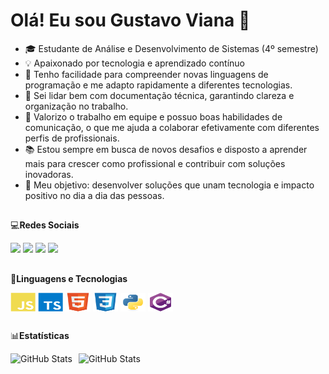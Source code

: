 # Olá! Eu sou Gustavo Viana 👋

- 🎓 Estudante de Análise e Desenvolvimento de Sistemas (4º semestre)
- 💡 Apaixonado por tecnologia e aprendizado contínuo
- 🔧 Tenho facilidade para compreender novas linguagens de programação e me adapto rapidamente a diferentes tecnologias.
- 📑 Sei lidar bem com documentação técnica, garantindo clareza e organização no trabalho.
- 🤝 Valorizo o trabalho em equipe e possuo boas habilidades de comunicação, o que me ajuda a colaborar efetivamente com diferentes perfis de profissionais.
- 📚 Estou sempre em busca de novos desafios e disposto a aprender mais para crescer como profissional e contribuir com soluções inovadoras.
- 🚀 Meu objetivo: desenvolver soluções que unam tecnologia e impacto positivo no dia a dia das pessoas.

##
💻**Redes Sociais**

<div> 
  <a href="https://instagram.com/gusta_viana_" target="_blank"><img src="https://img.shields.io/badge/-Instagram-%23E4405F?style=for-the-badge&logo=instagram&logoColor=white" target="_blank"></a>
 <a href="https://discord.gg/wagxzStdcR" target="_blank"><img src="https://img.shields.io/badge/Discord-7289DA?style=for-the-badge&logo=discord&logoColor=white" target="_blank"></a> 
  <a href = "mailto:contatorafaballerini@gmail.com"><img src="https://img.shields.io/badge/Gmail-D14836?style=for-the-badge&logo=gmail&logoColor=white" target="_blank"></a>
  <a href="https://www.linkedin.com/in/gustavo-viana-9125822b0" target="_blank"><img src="https://img.shields.io/badge/-LinkedIn-%230077B5?style=for-the-badge&logo=linkedin&logoColor=white" target="_blank"></a> 
  
</div>

##
🤖**Linguagens e Tecnologias**

<div style="display: inline_block">
  <img align="center" alt="Rafa-Js" height="30" width="40" src="https://raw.githubusercontent.com/devicons/devicon/master/icons/javascript/javascript-plain.svg">
  <img align="center" alt="Rafa-Ts" height="30" width="40" src="https://raw.githubusercontent.com/devicons/devicon/master/icons/typescript/typescript-plain.svg">
  <img align="center" alt="Rafa-HTML" height="30" width="40" src="https://raw.githubusercontent.com/devicons/devicon/master/icons/html5/html5-original.svg">
  <img align="center" alt="Rafa-CSS" height="30" width="40" src="https://raw.githubusercontent.com/devicons/devicon/master/icons/css3/css3-original.svg">
  <img align="center" alt="Rafa-Python" height="30" width="40" src="https://raw.githubusercontent.com/devicons/devicon/master/icons/python/python-original.svg">
  <img align="center" alt="Rafa-Csharp" height="30" width="40" src="https://raw.githubusercontent.com/devicons/devicon/master/icons/csharp/csharp-original.svg">
</div>

##
📊**Estatísticas**

<p>
  <img 
    align="left" 
    alt="GitHub Stats" 
    height="200" 
    style="padding-right: 10px;" 
    src="https://github-readme-stats.vercel.app/api?username=GustavoVianaCode&show_icons=true&theme=midnight-purple&include_all_commits=true&locale=pt-br" 
  />

<img 
      align="left" 
      alt="GitHub Stats" 
      height="200" 
      src="https://github-readme-stats.vercel.app/api/top-langs/?username=larissakich&theme=midnight-purple&layout=compact&custom_title=Tecnologias&langs_count=9" 
  />






  
